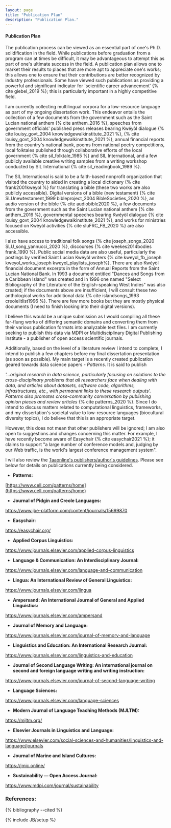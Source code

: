 ```yaml
---
layout: page
title: "Publication Plan"
description: "Publication Plan."
---
```



#### __Publication Plan__

The publication process can be viewed as an essential part of one's Ph.D. solidification in the field. While publications before graduation from a program can at times be difficult, it may be advantageous to attempt this as part of one's ultimate success in the field. A publication plan allows one to market their results to places that are more apt to appreciate one's works; this allows one to ensure that their contributions are better recognized by industry professionals. Some have viewed such publications as providing a powerful and significant indicator for 'scientific career advancement' {% cite giebel_2019 %}; this is particularly important in a highly competitive field.

I am currently collecting multilingual corpora for a low-resource language as part of my ongoing dissertation work. This endeavor entails the collection of a few documents from the government such as the Saint Lucian national anthem {% cite anthem_2016 %}, speeches from government officials' published press releases bearing Kwéyòl dialogue  {% cite louisy_govt_2004 knowledgewalkinstitute_2021 %}, {% cite louisy_govt_2004 knowledgewalkinstitute_2021 %}, annual financial reports from the country's national bank, poems from national poetry competitions, local folktales published through collaborative efforts of the local government {% cite sil_folktale_1985 %} and SIL International, and a few publicly available creative writing samples from a writing workshop conducted by SIL International {% cite sil_readingbook_1989 %}. 

The SIL International is said to be a faith-based nonprofit organization that visited the country to aided in creating a local dictionary {% cite frank2001kweyol %} for translating a bible (these two works are also publicly accessible). Digital versions of a bible (new testament) {% cite SLUnewtestament_1999 bibleproject_2004 BibleSocieties_2020 %}, an audio version of the bible {% cite audiobible2020 %}, a few documents from the government such as the Saint Lucian national anthem {% cite anthem_2016 %}, governmental speeches bearing Kwéyòl dialogue  {% cite louisy_govt_2004 knowledgewalkinstitute_2021 %},  and works for ministries focused on Kwéyòl activities  {% cite sluFRC_FB_2020 %} are also accessible.

 I also have access to traditional folk songs {% cite joseph_songs_2020 SLU_song_yannucci_2020 %}, discourses {% cite weekes2014bodies frank_1990 %}. Public social media data are also useful, particularly the postings by verified Saint Lucian Kwéyòl writers {% cite kweyol_fb_joseph kweyol_works_joseph kweyol_playlists_joseph%}. There are also Kwéyòl financial document excerpts in the form of Annual Reports from the Saint Lucian National Bank. In 1993 a document entitled "Dances and Songs from a Caribbean Island" was created and in 1996 one named "Select Bibliography of the Literature of the English-speaking West Indies" was also created; if the documents above are insufficient, I will consult these two anthological works for additional data {% cite islandsongs_1993 creolelitlist1996 %}. There are few more books but they are mostly physical documents (I need to finish looking into their digital versions). 

I believe this would be a unique submission as I would compiling all these far-flung works of differing semantic domains and converting them from their various publication formats into analyzable text files. I am currently seeking to publish this data via MDPI or Multidisciplinary Digital Publishing Institute - a publisher of open access scientific journals.

Additionally, based on the level of a literature review I intend to complete, I intend to publish a few chapters before my final dissertation presentation (as soon as possible). My main target is a recently created publication geared towards data science papers - *Patterns*. It is said to publish

*'...original research in data science, particularly focusing on solutions to the cross-disciplinary problems that all researchers face when dealing with data, and articles about datasets, software code, algorithms, infrastructures, etc., with permanent links to these research outputs'. Patterns also promotes cross-community conversation by publishing opinion pieces and review articles* {% cite patterns_2020 %}. Since I do intend to discuss matters related to computational linguistics, frameworks, and my dissertation's societal value to low-resource languages (biocultural diversity topics), I do believe that this is an appropriate target. 

However, this does not mean that other publishers will be ignored; I am also open to suggestions and changes concerning this matter. For example, I have recently become aware of Easychair {% cite easychair2021 %}; it claims to support "a large number of conference models and, judging by our Web traffic, is the world's largest conference management system".

I will also review the [Taaonline's publishers/author's guidelines](https://www.taaonline.net/textbook-publishers-author-guidelines). Please see below for details on publications currently being considered.

- **Patterns:**

[https://www.cell.com/patterns/home](https://www.cell.com/patterns/home)


 - **Journal of Pidgin and Creole Languages:**

https://www.jbe-platform.com/content/journals/15699870



 - **Easychair:**

https://easychair.org/


- **Applied Corpus Linguistics:**

https://www.journals.elsevier.com/applied-corpus-linguistics


- **Language & Communication: An Interdisciplinary Journal:**

https://www.journals.elsevier.com/language-and-communication


- **Lingua: An International Review of General Linguistics:**

https://www.journals.elsevier.com/lingua


- **Ampersand: An International Journal of General and Applied Linguistics:**

https://www.journals.elsevier.com/ampersand


- **Journal of Memory and Language:**

https://www.journals.elsevier.com/journal-of-memory-and-language

- **Linguistics and Education: An International Research Journal:**

https://www.journals.elsevier.com/linguistics-and-education


- **Journal of Second Language Writing: An international journal on second and foreign language writing and writing instruction:**

https://www.journals.elsevier.com/journal-of-second-language-writing


- **Language Sciences:**

https://www.journals.elsevier.com/language-sciences


- **Modern Journal of Language Teaching Methods (MJLTM):**

https://mjltm.org/


- **Elsevier Journals in Linguistics and Language:**

https://www.elsevier.com/social-sciences-and-humanities/linguistics-and-language/journals


- **Journal of Marine and Island Cultures:**

https://jmic.online/


- **Sustainability — Open Access Journal:**

https://www.mdpi.com/journal/sustainability



### References:


{% bibliography --cited %}

{% include JB/setup %}
